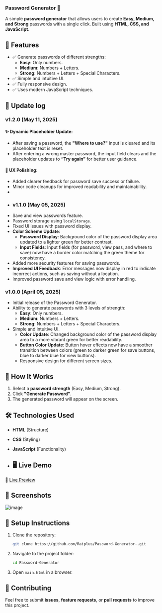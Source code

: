 ### **Password Generator** 🔐  

A simple **password generator** that allows users to create **Easy, Medium, and Strong** passwords with a single click. Built using **HTML, CSS, and JavaScript**.

## 🚀 **Features**
- ✅ Generate passwords of different strengths:
  - **Easy**: Only numbers.
  - **Medium**: Numbers + Letters.
  - **Strong**: Numbers + Letters + Special Characters.
- ✅ Simple and intuitive UI.
- ✅ Fully responsive design.
- ✅ Uses modern JavaScript techniques.

## 📝 **Update log**
### v1.2.0 (May 11, 2025)

#### ✨ Dynamic Placeholder Update:
- After saving a password, the **"Where to use?"** input is cleared and its placeholder text is reset.
- After entering a wrong master password, the input field clears and the placeholder updates to **“Try again”** for better user guidance.

#### 🎨 UX Polishing:
- Added clearer feedback for password save success or failure.
- Minor code cleanups for improved readability and maintainability.
- 
- ### v1.1.0 (May 05, 2025)
- Save and view passwords feature.
- Password storage using `localStorage`.
- Fixed UI issues with password display.
- **Color Scheme Update**:
  - **Password Display**: Background color of the password display area updated to a lighter green for better contrast.
  - **Input Fields**: Input fields (for password, view pass, and where to save) now have a border color matching the green theme for consistency.
- Added more security features for saving passwords.
- **Improved UI Feedback**: Error messages now display in red to indicate incorrect actions, such as saving without a location.
- Improved password save and view logic with error handling.

### v1.0.0 (April 05, 2025)
- Initial release of the Password Generator.
- Ability to generate passwords with 3 levels of strength:
  - **Easy**: Only numbers.
  - **Medium**: Numbers + Letters.
  - **Strong**: Numbers + Letters + Special Characters.
- Simple and intuitive UI.
  - **Color Update**: Changed background color of the password display area to a more vibrant green for better readability.
  - **Button Color Update**: Button hover effects now have a smoother transition between colors (green to darker green for save buttons, blue to darker blue for view buttons).
  - Responsive design for different screen sizes.

## 🎯 **How It Works**
1. Select a **password strength** (Easy, Medium, Strong).
2. Click **"Generate Password"**.
3. The generated password will appear on the screen.

## 🛠️ **Technologies Used**
- **HTML** (Structure)
- **CSS** (Styling)
- **JavaScript** (Functionality)

- ## 🖥 Live Demo
🔗 [Live Preview](https://raiplus.github.io/Password-Generator-/) 

## 📸 **Screenshots**
![image](https://github.com/user-attachments/assets/fb8c2fba-bc78-4412-8436-c4be74ce49e5)



## 🔧 **Setup Instructions**
1. Clone the repository:
   ```sh
   git clone https://github.com/Raiplus/Password-Generator-.git

   ```
2. Navigate to the project folder:
   ```sh
   cd Password-Generator

   ```
3. Open `main.html` in a browser.

## 🤝 **Contributing**
Feel free to submit **issues**, **feature requests**, or **pull requests** to improve this project.

